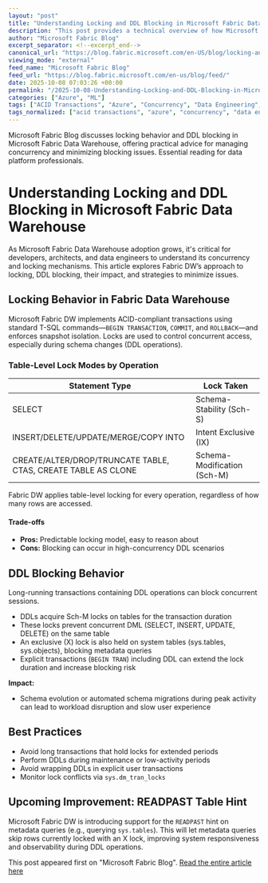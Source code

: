 ```yaml
---
layout: "post"
title: "Understanding Locking and DDL Blocking in Microsoft Fabric Data Warehouse"
description: "This post provides a technical overview of how Microsoft Fabric Data Warehouse manages concurrency, focusing on its locking model and the implications of DDL blocking for developers, data engineers, and architects. It describes lock types, DDL behavior, blocking scenarios, and offers best practices for minimizing negative effects on workloads. Upcoming features like the READPAST hint are discussed for enhancing system responsiveness."
author: "Microsoft Fabric Blog"
excerpt_separator: <!--excerpt_end-->
canonical_url: "https://blog.fabric.microsoft.com/en-US/blog/locking-and-ddl-blocking-behavior-in-microsoft-fabric-data-warehouse-what-you-need-to-know/"
viewing_mode: "external"
feed_name: "Microsoft Fabric Blog"
feed_url: "https://blog.fabric.microsoft.com/en-us/blog/feed/"
date: 2025-10-08 07:03:26 +00:00
permalink: "/2025-10-08-Understanding-Locking-and-DDL-Blocking-in-Microsoft-Fabric-Data-Warehouse.html"
categories: ["Azure", "ML"]
tags: ["ACID Transactions", "Azure", "Concurrency", "Data Engineering", "Data Warehouse", "Database Performance", "DDL Blocking", "DML Operations", "Locking", "Microsoft Fabric", "ML", "News", "Schema Modification Lock", "Snapshot Isolation", "Sys.dm Tran Locks", "Sys.tables", "T SQL", "Workload Management"]
tags_normalized: ["acid transactions", "azure", "concurrency", "data engineering", "data warehouse", "database performance", "ddl blocking", "dml operations", "locking", "microsoft fabric", "ml", "news", "schema modification lock", "snapshot isolation", "sysdotdm tran locks", "sysdottables", "t sql", "workload management"]
---
```


Microsoft Fabric Blog discusses locking behavior and DDL blocking in Microsoft Fabric Data Warehouse, offering practical advice for managing concurrency and minimizing blocking issues. Essential reading for data platform professionals.<!--excerpt_end-->

# Understanding Locking and DDL Blocking in Microsoft Fabric Data Warehouse

As Microsoft Fabric Data Warehouse adoption grows, it's critical for developers, architects, and data engineers to understand its concurrency and locking mechanisms. This article explores Fabric DW’s approach to locking, DDL blocking, their impact, and strategies to minimize issues.

## Locking Behavior in Fabric Data Warehouse

Microsoft Fabric DW implements ACID-compliant transactions using standard T-SQL commands—`BEGIN TRANSACTION`, `COMMIT`, and `ROLLBACK`—and enforces snapshot isolation. Locks are used to control concurrent access, especially during schema changes (DDL operations).

### Table-Level Lock Modes by Operation

| Statement Type        | Lock Taken            |
|----------------------|----------------------|
| SELECT               | Schema-Stability (Sch-S)      |
| INSERT/DELETE/UPDATE/MERGE/COPY INTO | Intent Exclusive (IX) |
| CREATE/ALTER/DROP/TRUNCATE TABLE, CTAS, CREATE TABLE AS CLONE | Schema-Modification (Sch-M) |

Fabric DW applies table-level locking for every operation, regardless of how many rows are accessed.

#### Trade-offs

- **Pros:** Predictable locking model, easy to reason about
- **Cons:** Blocking can occur in high-concurrency DDL scenarios

## DDL Blocking Behavior

Long-running transactions containing DDL operations can block concurrent sessions.

- DDLs acquire Sch-M locks on tables for the transaction duration
- These locks prevent concurrent DML (SELECT, INSERT, UPDATE, DELETE) on the same table
- An exclusive (X) lock is also held on system tables (sys.tables, sys.objects), blocking metadata queries
- Explicit transactions (`BEGIN TRAN`) including DDL can extend the lock duration and increase blocking risk

**Impact:**

- Schema evolution or automated schema migrations during peak activity can lead to workload disruption and slow user experience

## Best Practices

- Avoid long transactions that hold locks for extended periods
- Perform DDLs during maintenance or low-activity periods
- Avoid wrapping DDLs in explicit user transactions
- Monitor lock conflicts via `sys.dm_tran_locks`

## Upcoming Improvement: READPAST Table Hint

Microsoft Fabric DW is introducing support for the `READPAST` hint on metadata queries (e.g., querying `sys.tables`). This will let metadata queries skip rows currently locked with an X lock, improving system responsiveness and observability during DDL operations.

This post appeared first on "Microsoft Fabric Blog". [Read the entire article here](https://blog.fabric.microsoft.com/en-US/blog/locking-and-ddl-blocking-behavior-in-microsoft-fabric-data-warehouse-what-you-need-to-know/)
